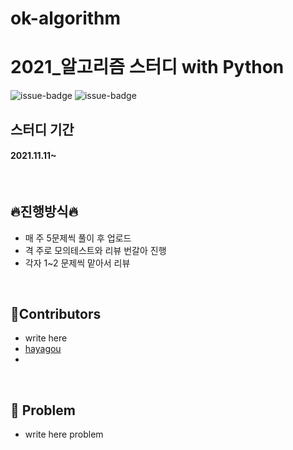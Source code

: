 # ok-algorithm
# 2021_알고리즘 스터디 with Python
![issue-badge](https://img.shields.io/badge/tools-Pycharm-blueviolet) ![issue-badge](https://img.shields.io/badge/Language-python-green)
&nbsp;
## 스터디 기간
#### 2021.11.11~
&nbsp;

## 🔥진행방식🔥 
- 매 주 5문제씩 풀이 후 업로드
- 격 주로 모의테스트와 리뷰 번갈아 진행
- 각자 1~2 문제씩 맡아서 리뷰

&nbsp;

## 🌈Contributors 
- write here
- [hayagou](https://github.com/hayagou)
- 
&nbsp;


## 📗 Problem

- write here problem

